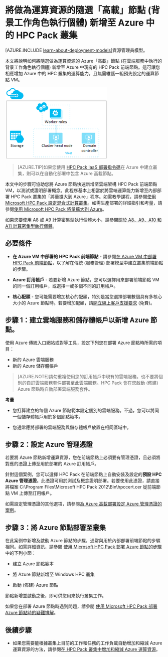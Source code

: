 <properties
 pageTitle="將高載節點新增至 HPC Pack 叢集 | Microsoft Azure"
 description="了解如何將在雲端服務中隨選做為計算資源來執行的背景工作角色執行個體，新增至 Azure 中的 HPC Pack 前端節點。"
 services="virtual-machines"
 documentationCenter=""
 authors="dlepow"
 manager="timlt"
 editor=""
 tags="azure-service-management,hpc-pack"/>
<tags
ms.service="virtual-machines"
 ms.devlang="na"
 ms.topic="article"
 ms.tgt_pltfrm="vm-multiple"
 ms.workload="big-compute"
 ms.date="09/28/2015"
 ms.author="danlep"/>

# 將做為運算資源的隨選「高載」節點 (背景工作角色執行個體) 新增至 Azure 中的 HPC Pack 叢集

[AZURE.INCLUDE [learn-about-deployment-models](../../includes/learn-about-deployment-models-classic-include.md)]資源管理員模型。


本文將說明如何將隨選做為運算資源的 Azure「高載」節點 (在雲端服務中執行的背景工作角色執行個體) 新增至 Azure 中現有的 HPC Pack 前端節點。這可讓您相應增加 Azure 中的 HPC 叢集的運算能力，且無需維護一組預先設定的運算節點 VM。

![高載節點][burst]

>[AZURE.TIP]如果您使用 [HPC Pack IaaS 部署指令碼](virtual-machines-hpcpack-cluster-powershell-script.md)在 Azure 中建立叢集，則可以在自動化部署中包含 Azure 高載節點。

本文中的步驟可協助您將 Azure 節點快速新增至雲端架構 HPC Pack 前端節點 VM，以測試或證明部署概念。此程序基本上相當於將雲端運算能力新增至內部部署 HPC Pack 叢集的「將量擴大到 Azure」程序。如需教學課程，請參閱[使用 Microsoft HPC Pack 設定混合式計算叢集](../cloud-services/cloud-services-setup-hybrid-hpcpack-cluster.md)。如需生產部署的詳細指引和考量，請參閱[使用 Microsoft HPC Pack 將量擴大到 Azure](https://technet.microsoft.com/library/gg481749.aspx)。

如果您要使用 A8 或 A9 計算密集型執行個體大小，請參閱[關於 A8、A9、A10 和 A11 計算密集型執行個體](virtual-machines-a8-a9-a10-a11-specs.md)。

## 必要條件

* **在 Azure VM 中部署的 HPC Pack 前端節點** - 請參閱[在 Azure VM 中部署 HPC Pack 前端節點](virtual-machines-hpcpack-cluster-headnode.md)，以了解在傳統 (服務管理) 部署模型中建立叢集前端節點的步驟。

* **Azure 訂用帳戶** - 若要新增 Azure 節點，您可以選擇用來部署前端節點 VM 的同一個訂用帳戶，或選擇一或多個不同的訂用帳戶。

* **核心配額** - 您可能需要增加核心的配額，特別是當您選擇部署數個具有多核心大小的 Azure 節點時。若要增加配額，請[開立線上客戶支援要求](http://azure.microsoft.com/blog/2014/06/04/azure-limits-quotas-increase-requests/) (免費)。

## 步驟 1：建立雲端服務和儲存體帳戶以新增 Azure 節點。

使用 Azure 傳統入口網站或對等工具，設定下列您在部署 Azure 節點時所需的項目：

* 新的 Azure 雲端服務
* 新的 Azure 儲存體帳戶

>[AZURE.NOTE]請勿重複使用您的訂用帳戶中現有的雲端服務。也不要將個別的自訂雲端服務套件部署至此雲端服務。HPC Pack 會在您啟動 (佈建) Azure 節點時自動部署雲端服務套件。

**考量**

* 您打算建立的每個 Azure 節點範本設定個別的雲端服務。不過，您可以將同一個儲存體帳戶用於多個節點範本。

* 您通常應將部署的雲端服務與儲存體帳戶放置在相同區域中。




## 步驟 2：設定 Azure 管理憑證

若要將 Azure 節點新增運算資源，您在前端節點上必須要有管理憑證，且必須將對應的憑證上傳至用於部署的 Azure 訂用帳戶。

針對這個案例，您可以選擇 HPC Pack 在前端節點上自動安裝及設定的**預設 HPC Azure 管理憑證**。此憑證可用於測試及概念證明部署。若要使用此憑證，請直接將檔案 C:\\Program Files\\Microsoft HPC Pack 2012\\Bin\\hpccert.cer 從前端節點 VM 上傳至訂用帳戶。

如需設定管理憑證的其他選項，請參閱[為 Azure 高載部署設定 Azure 管理憑證的案例](http://technet.microsoft.com/library/gg481759.aspx)。

## 步驟 3：將 Azure 節點部署至叢集



在此案例中新增及啟動 Azure 節點的步驟，通常與用於內部部署前端節點的步驟相同。如需詳細資訊，請參閱 [使用 Microsoft HPC Pack 部署 Azure 節點的步驟](https://technet.microsoft.com/library/gg481758(v=ws.10).aspx) 中的下列小節：

* 建立 Azure 節點範本

* 將 Azure 節點新增至 Windows HPC 叢集

* 啟動 (佈建) Azure 節點

節點新增並啟動之後，即可供您用來執行叢集工作。

如果您在部署 Azure 節點時遇到問題，請參閱 [使用 Microsoft HPC Pack 部署 Azure 節點時的疑難排解](http://technet.microsoft.com/library/jj159097(v=ws.10).aspx)。

## 後續步驟

* 如果您需要能根據叢集上目前的工作和任務的工作負載自動增加和縮減 Azure 運算資源的方法，請參閱[在 HPC Pack 叢集中增加和縮減 Azure 運算資源](virtual-machines-hpcpack-cluster-node-autogrowshrink.md)。

<!--Image references-->
[burst]: ./media/virtual-machines-hpcpack-cluster-node-burst/burst.png

<!-------HONumber=AcomDC_1210_2015--->